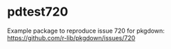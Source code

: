 # pdtest720
Example package to reproduce issue 720 for pkgdown: https://github.com/r-lib/pkgdown/issues/720
